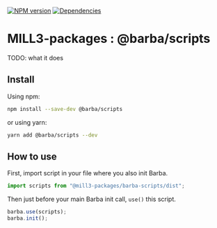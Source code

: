 [![NPM version](https://img.shields.io/npm/v/@mill3-packages/barba-scripts?style=flat-square)](https://www.npmjs.com/package/@mill3-packages/barba-scripts)
[![Dependencies](https://img.shields.io/librariesio/release/npm/@barba/prefetch?style=flat-square)](https://github.com/barbajs/barba/network/dependencies)

# MILL3-packages : @barba/scripts

TODO: what it does

## Install

Using npm:

```sh
npm install --save-dev @barba/scripts
```

or using yarn:

```sh
yarn add @barba/scripts --dev
```

## How to use

First, import script in your file where you also init Barba.

```js
import scripts from "@mill3-packages/barba-scripts/dist";
```

Then just before your main Barba init call, `use()` this script.

```js
barba.use(scripts);
barba.init();
```
